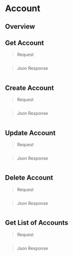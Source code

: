 # Account

<!--===================================================================-->
## Overview

<!--===================================================================-->
## Get Account

> Request

```shell
```

> Json Response

```json
```

<!--===================================================================-->
## Create Account

> Request

```shell
```

> Json Response

```json
```

<!--===================================================================-->
## Update Account

> Request

```shell
```

> Json Response

```json
```

<!--===================================================================-->
## Delete Account

> Request

```shell
```

> Json Response

```json
```

<!--===================================================================-->
## Get List of Accounts

> Request

```shell
```

> Json Response

```json
```